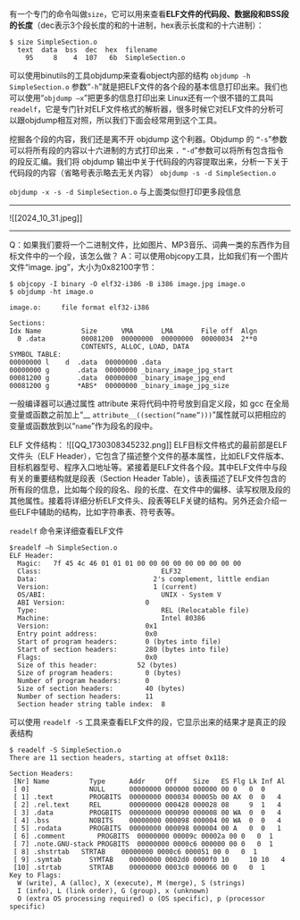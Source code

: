 有一个专门的命令叫做`size`，它可以用来查看**ELF文件的代码段、数据段和BSS段的长度**（dec表示3个段长度的和的十进制，hex表示长度和的十六进制）：

```shell
$ size SimpleSection.o
  text  data  bss  dec  hex  filename
    95     8    4  107   6b  SimpleSection.o
```

可以使用binutils的工具objdump来查看object内部的结构
`objdump -h SimpleSection.o`
参数“`-h`”就是把ELF文件的各个段的基本信息打印出来。我们也可以使用“`objdump –x`”把更多的信息打印出来
Linux还有一个很不错的工具叫`readelf`，它是专门针对ELF文件格式的解析器，很多时候它对ELF文件的分析可以跟objdump相互对照，所以我们下面会经常用到这个工具。

挖掘各个段的内容，我们还是离不开 objdump 这个利器。Objdump 的 `“-s`”参数可以将所有段的内容以十六进制的方式打印出来 `，“-d`”参数可以将所有包含指令的段反汇编。我们将 objdump 输出中关于代码段的内容提取出来，分析一下关于代码段的内容（省略号表示略去无关内容）
`objdump -s -d SimpleSection.o`

`objdump -x -s -d SimpleSection.o`
与上面类似但打印更多段信息

---

![[2024_10_31.jpeg]]

---
Q：如果我们要将一个二进制文件，比如图片、MP3音乐、词典一类的东西作为目标文件中的一个段，该怎么做？
A：可以使用objcopy工具，比如我们有一个图片文件“image. jpg”，大小为0x82100字节：
```shell
$ objcopy -I binary -O elf32-i386 -B i386 image.jpg image.o 
$ objdump -ht image.o

image.o:     file format elf32-i386

Sections:
Idx Name          Size      VMA       LMA       File off  Algn
  0 .data         00081200  00000000  00000000  00000034  2**0
                  CONTENTS, ALLOC, LOAD, DATA
SYMBOL TABLE:
00000000 l    d  .data  00000000 .data
00000000 g       .data  00000000 _binary_image_jpg_start
00081200 g       .data  00000000 _binary_image_jpg_end
00081200 g       *ABS*  00000000 _binary_image_jpg_size
```

一般编译器可以通过属性 attribute 来将代码中符号放到自定义段，如 gcc 在全局变量或函数之前加上“__ `attribute__((section(“name”)))`”属性就可以把相应的变量或函数放到以“`name`”作为段名的段中。


ELF 文件结构：
![[QQ_1730308345232.png]]
ELF目标文件格式的最前部是ELF文件头（ELF Header），它包含了描述整个文件的基本属性，比如ELF文件版本、目标机器型号、程序入口地址等。紧接着是ELF文件各个段。其中ELF文件中与段有关的重要结构就是段表（Section Header Table），该表描述了ELF文件包含的所有段的信息，比如每个段的段名、段的长度、在文件中的偏移、读写权限及段的其他属性。接着将详细分析ELF文件头、段表等ELF关键的结构。另外还会介绍一些ELF中辅助的结构，比如字符串表、符号表等。


`readelf` 命令来详细查看ELF文件
```shell
$readelf –h SimpleSection.o
ELF Header:
  Magic:   7f 45 4c 46 01 01 01 00 00 00 00 00 00 00 00 00
  Class:                              ELF32
  Data:                             2's complement, little endian
  Version:                          1 (current)
  OS/ABI:                             UNIX - System V
  ABI Version:                    0
  Type:                               REL (Relocatable file)
  Machine:                            Intel 80386
  Version:                        0x1
  Entry point address:            0x0
  Start of program headers:       0 (bytes into file)
  Start of section headers:       280 (bytes into file)
  Flags:                          0x0
  Size of this header:          52 (bytes)
  Size of program headers:        0 (bytes)
  Number of program headers:      0
  Size of section headers:        40 (bytes)
  Number of section headers:      11
  Section header string table index:  8
```

可以使用 `readelf -S` 工具来查看ELF文件的段，它显示出来的结果才是真正的段表结构
```shell
$ readelf -S SimpleSection.o
There are 11 section headers, starting at offset 0x118:

Section Headers:
 [Nr] Name          Type      Addr     Off    Size   ES Flg Lk Inf Al
 [ 0]               NULL      00000000 000000 000000 00 0   0  0
 [ 1] .text         PROGBITS  00000000 000034 00005b 00 AX  0  0   4
 [ 2] .rel.text     REL       00000000 000428 000028 08     9  1   4
 [ 3] .data         PROGBITS  00000000 000090 000008 00 WA  0  0   4
 [ 4] .bss          NOBITS    00000000 000098 000004 00 WA  0  0   4
 [ 5] .rodata       PROGBITS  00000000 000098 000004 00 A   0  0   1
 [ 6] .comment        PROGBITS  00000000 00009c 00002a 00 0   0  1
 [ 7] .note.GNU-stack PROGBITS  00000000 0000c6 000000 00 0   0  1
 [ 8] .shstrtab   STRTAB    00000000 0000c6 000051 00 0   0  1
 [ 9] .symtab       SYMTAB    00000000 0002d0 0000f0 10     10 10   4
 [10] .strtab       STRTAB    00000000 0003c0 000066 00 0   0  1
Key to Flags:
  W (write), A (alloc), X (execute), M (merge), S (strings)
  I (info), L (link order), G (group), x (unknown)
  O (extra OS processing required) o (OS specific), p (processor specific)
```


